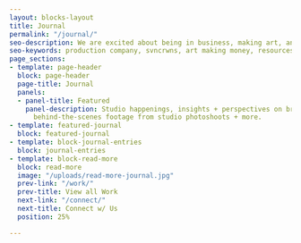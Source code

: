 ```yaml
---
layout: blocks-layout
title: Journal
permalink: "/journal/"
seo-description: We are excited about being in business, making art, and being able to join the two to create a platform and resource to assist our clients with their goals.  We share insights, resources, and our perspectives on industry, product, operations and finding opportunity. Subscribe to our newsletter.
seo-keywords: production company, svncrwns, art making money, resources, insights, perspectives, business operations, finding opportunity, sharing insights
page_sections:
- template: page-header
  block: page-header
  page-title: Journal
  panels:
  - panel-title: Featured
    panel-description: Studio happenings, insights + perspectives on branding. Catch
      behind-the-scenes footage from studio photoshoots + more.
- template: featured-journal
  block: featured-journal
- template: block-journal-entries
  block: journal-entries
- template: block-read-more
  block: read-more
  image: "/uploads/read-more-journal.jpg"
  prev-link: "/work/"
  prev-title: View all Work
  next-link: "/connect/"
  next-title: Connect w/ Us
  position: 25%

---
```

